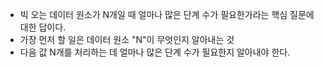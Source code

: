 - 빅 오는 데이터 원소가 N개일 때 얼마나 많은 단계 수가 필요한가라는 핵심 질문에 대한 답이다.
- 가장 먼저 할 일은 데이터 원소 "N"이 무엇인지 알아내는 것
- 다음 값 N개를 처리하는 데 얼마나 많은 단계 수가 필요한지 알아내야 한다.